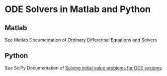 # ODE Solvers in Matlab and Python
## Matlab

See Matlab Documentation of [Ordinary Differential Equations and Solvers](https://www.mathworks.com/help/matlab/ordinary-differential-equations.html)

## Python

See SciPy Documentation of [Solving initial value problems for ODE systems](https://docs.scipy.org/doc/scipy/reference/integrate.html#solving-initial-value-problems-for-ode-systems)



